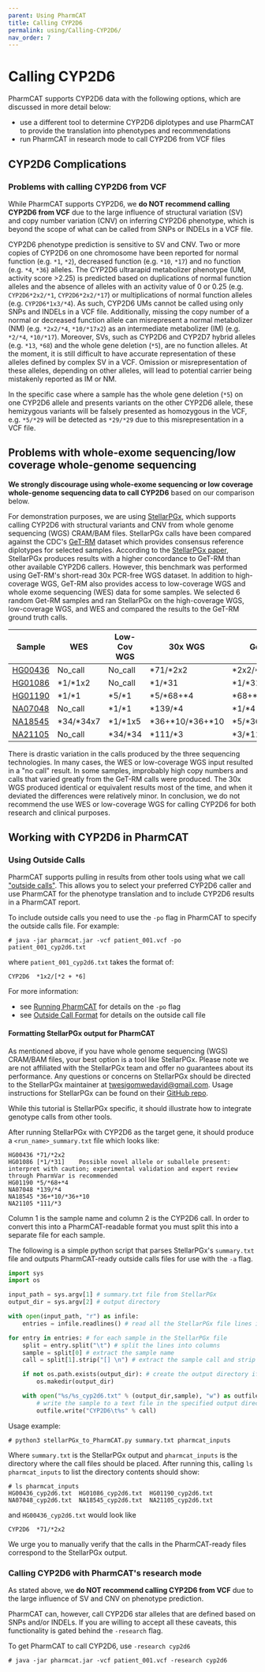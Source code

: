 ```yaml
---
parent: Using PharmCAT
title: Calling CYP2D6
permalink: using/Calling-CYP2D6/
nav_order: 7
---
```

# Calling CYP2D6

PharmCAT supports CYP2D6 data with the following options, which are discussed in more detail below:
* use a different tool to determine CYP2D6 diplotypes and use PharmCAT to provide the translation into phenotypes and recommendations
* run PharmCAT in research mode to call CYP2D6 from VCF files

## CYP2D6 Complications
### Problems with calling CYP2D6 from VCF

While PharmCAT supports CYP2D6, we **do NOT recommend calling CYP2D6 from VCF** due to the large influence of structural variation (SV) and copy number variation (CNV) on inferring CYP2D6 phenotype, which is beyond the scope of what can be called from SNPs or INDELs in a VCF file.

CYP2D6 phenotype prediction is sensitive to SV and CNV. Two or more copies of CYP2D6 on one chromosome have been reported for normal function (e.g. `*1`, `*2`), decreased function (e.g. `*10`, `*17`) and no function (e.g. `*4`, `*36`) alleles. The CYP2D6 ultrarapid metabolizer phenotype (UM, activity score >2.25) is predicted based on duplications of normal function alleles and the absence of alleles with an activity value of 0 or 0.25 (e.g. `CYP2D6*2x2/*1`, `CYP2D6*2x2/*17`) or multiplications of normal function alleles (e.g. `CYP2D6*1x3/*4`). As such, CYP2D6 UMs cannot be called using only SNPs and INDELs in a VCF file. Additionally, missing the copy number of a normal or decreased function allele can misrepresent a normal metabolizer (NM) (e.g. `*2x2/*4`, `*10/*17x2`) as an intermediate metabolizer (IM) (e.g. `*2/*4`, `*10/*17`). Moreover, SVs, such as CYP2D6 and CYP2D7 hybrid alleles (e.g. `*13`, `*68`) and the whole gene deletion (`*5`), are no function alleles. At the moment, it is still difficult to have accurate representation of these alleles defined by complex SV in a VCF. Omission or misrepresentation of these alleles, depending on other alleles, will lead to potential carrier being mistakenly reported as IM or NM.

In the specific case where a sample has the whole gene deletion (`*5`) on one CYP2D6 allele and presents variants on the other CYP2D6 allele, these hemizygous variants will be falsely presented as homozygous in the VCF, e.g. `*5/*29` will be detected as `*29/*29` due to this misrepresentation in a VCF file.


## Problems with whole-exome sequencing/low coverage whole-genome sequencing 

**We strongly discourage using whole-exome sequencing or low coverage whole-genome sequencing data to call CYP2D6** based on our comparison below.

For demonstration purposes, we are using [StellarPGx](https://github.com/SBIMB/StellarPGx), which supports calling CYP2D6 with structural variants and CNV from whole genome sequencing (WGS) CRAM/BAM files. StellarPGx calls have been compared against the CDC's [GeT-RM](https://www.cdc.gov/labquality/get-rm/inherited-genetic-diseases-pharmacogenetics/pharmacogenetics.html) dataset which provides consensus reference diplotypes for selected samples. According to the [StellarPGx paper](https://ascpt.onlinelibrary.wiley.com/doi/full/10.1002/cpt.2173), StellarPGx produces results with a higher concordance to GeT-RM than other available CYP2D6 callers. However, this benchmark was performed using GeT-RM's short-read 30x PCR-free WGS dataset. In addition to high-coverage WGS, GeT-RM also provides access to low-coverage WGS and whole exome sequencing (WES) data for some samples. We selected 6 random Get-RM samples and ran StellarPGx on the high-coverage WGS, low-coverage WGS, and WES and compared the results to the GeT-RM ground truth calls.

| Sample | WES | Low-Cov WGS | 30x WGS | GeT-RM |
| ------ | --- | ----------- | ------- | ------ |
| [HG00436](https://www.internationalgenome.org/data-portal/sample/HG00436) | No_call | No_call | *71/*2x2 | *2x2/*71 |
| [HG01086](https://www.internationalgenome.org/data-portal/sample/HG01086) | *1/*1x2 | No_call | *1/*31 | *1/*31 |
| [HG01190](https://www.internationalgenome.org/data-portal/sample/HG01190) | *1/*1 | *5/*1 | *5/*68+*4 | *68+*4/*5 |
| [NA07048](https://www.internationalgenome.org/data-portal/sample/NA07048) | No_call | *1/*1 | *139/*4 | *1/*4 |
| [NA18545](https://www.internationalgenome.org/data-portal/sample/NA18545) | *34/*34x7 | *1/*1x5 | *36+*10/*36+*10 | *5/*36x2+*10x2 |
| [NA21105](https://www.internationalgenome.org/data-portal/sample/NA21105) | No_call | *34/*34 | *111/*3 | *3/*111 |

There is drastic variation in the calls produced by the three sequencing technologies. In many cases, the WES or low-coverage WGS input resulted in a "no call" result. In some samples, improbably high copy numbers and calls that varied greatly from the GeT-RM calls were produced. The 30x WGS produced identical or equivalent results most of the time, and when it deviated the differences were relatively minor. In conclusion, we do not recommend the use WES or low-coverage WGS for calling CYP2D6 for both research and clinical purposes.


## Working with CYP2D6 in PharmCAT

### Using Outside Calls

PharmCAT supports pulling in results from other tools using what we call ["outside calls"](/using/Outside-Call-Format).  This allows you to select your preferred CYP2D6 caller and use PharmCAT for the phenotype translation and to include CYP2D6 results in a PharmCAT report.

To include outside calls you need to use the `-po` flag in PharmCAT to specify the outside calls file. For example:

```commandline
# java -jar pharmcat.jar -vcf patient_001.vcf -po patient_001_cyp2d6.txt
```

where `patient_001_cyp2d6.txt` takes the format of:

```text
CYP2D6	*1x2/[*2 + *6]
```

For more information: 

* see [Running PharmCAT](/using/Running-PharmCAT#phenotyper) for details on the `-po` flag
* see [Outside Call Format](/using/Outside-Call-Format) for details on the outside call file


#### Formatting StellarPGx output for PharmCAT

As mentioned above, if you have whole genome sequencing (WGS) CRAM/BAM files, your best option is a tool like StellarPGx.  Please note we are not affiliated with the StellarPGx team and offer no guarantees about its performance. Any questions or concerns on StellarPGx should be directed to the StellarPGx maintainer at [twesigomwedavid@gmail.com](mailto:twesigomwedavid@gmail.com). Usage instructions for StellarPGx can be found on their [GitHub repo](https://github.com/SBIMB/StellarPGx).

While this tutorial is StellarPGx specific, it should illustrate how to integrate genotype calls from other tools.

After running StellarPGx with CYP2D6 as the target gene, it should produce a `<run_name>_summary.txt` file which looks like:

```text
HG00436	*71/*2x2
HG01086	[*1/*31]	Possible novel allele or suballele present: interpret with caution; experimental validation and expert review through PharmVar is recommended
HG01190	*5/*68+*4
NA07048	*139/*4
NA18545	*36+*10/*36+*10
NA21105	*111/*3
```

Column 1 is the sample name and column 2 is the CYP2D6 call. In order to convert this into a PharmCAT-readable format you must split this into a separate file for each sample.

The following is a simple python script that parses StellarPGx's `summary.txt` file and outputs PharmCAT-ready outside calls files for use with the `-a` flag.

```python
import sys
import os

input_path = sys.argv[1] # summary.txt file from StellarPGx
output_dir = sys.argv[2] # output directory

with open(input_path, "r") as infile:
    entries = infile.readlines() # read all the StellarPGx file lines into a list

for entry in entries: # for each sample in the StellarPGx file
    split = entry.split("\t") # split the lines into columns
    sample = split[0] # extract the sample name
    call = split[1].strip("[] \n") # extract the sample call and strip excess spaces and brackets

    if not os.path.exists(output_dir): # create the output directory if it doesn't exist yet
        os.makedir(output_dir)

    with open("%s/%s_cyp2d6.txt" % (output_dir,sample), "w") as outfile:
        # write the sample to a text file in the specified output directory
        outfile.write("CYP2D6\t%s" % call)
```

Usage example:

```console
# python3 stellarPGx_to_PharmCAT.py summary.txt pharmcat_inputs
```

Where `summary.txt` is the StellarPGx output and `pharmcat_inputs` is the directory where the call files should be placed. After running this, calling `ls pharmcat_inputs` to list the directory contents should show:

```console
# ls pharmcat_inputs
HG00436_cyp2d6.txt  HG01086_cyp2d6.txt  HG01190_cyp2d6.txt  NA07048_cyp2d6.txt  NA18545_cyp2d6.txt  NA21105_cyp2d6.txt
```

and `HG00436_cyp2d6.txt` would look like

```text
CYP2D6  *71/*2x2
```

We urge you to manually verify that the calls in the PharmCAT-ready files correspond to the StellarPGx output.



### Calling CYP2D6 with PharmCAT's research mode

As stated above, we **do NOT recommend calling CYP2D6 from VCF** due to the large influence of SV and CNV on phenotype prediction.

PharmCAT can, however, call CYP2D6 star alleles that are defined based on SNPs and/or INDELs. If you are willing to accept all these caveats, this functionality is gated behind the `-research` flag.

To get PharmCAT to call CYP2D6, use `-research cyp2d6`

```console
# java -jar pharmcat.jar -vcf patient_001.vcf -research cyp2d6
```

